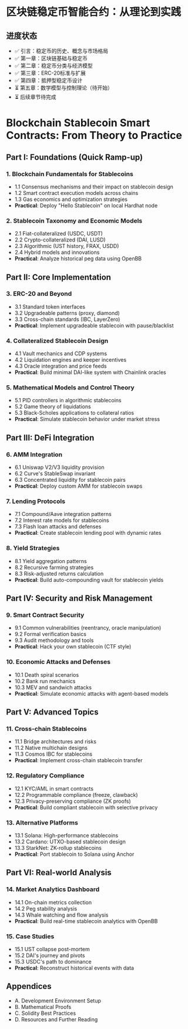# 区块链稳定币智能合约：从理论到实践

## 进度状态
- ✅ 引言：稳定币的历史、概念与市场格局
- ✅ 第一章：区块链基础与稳定币
- ✅ 第二章：稳定币分类与经济模型
- ✅ 第三章：ERC-20标准与扩展
- ✅ 第四章：抵押型稳定币设计
- ⏳ 第五章：数学模型与控制理论（待开始）
- ⏳ 后续章节待完成

# Blockchain Stablecoin Smart Contracts: From Theory to Practice

## Part I: Foundations (Quick Ramp-up)

### 1. Blockchain Fundamentals for Stablecoins
- 1.1 Consensus mechanisms and their impact on stablecoin design
- 1.2 Smart contract execution models across chains
- 1.3 Gas economics and optimization strategies
- **Practical**: Deploy "Hello Stablecoin" on local Hardhat node

### 2. Stablecoin Taxonomy and Economic Models
- 2.1 Fiat-collateralized (USDC, USDT)
- 2.2 Crypto-collateralized (DAI, LUSD)
- 2.3 Algorithmic (UST history, FRAX, USDD)
- 2.4 Hybrid models and innovations
- **Practical**: Analyze historical peg data using OpenBB

## Part II: Core Implementation

### 3. ERC-20 and Beyond
- 3.1 Standard token interfaces
- 3.2 Upgradeable patterns (proxy, diamond)
- 3.3 Cross-chain standards (IBC, LayerZero)
- **Practical**: Implement upgradeable stablecoin with pause/blacklist

### 4. Collateralized Stablecoin Design
- 4.1 Vault mechanics and CDP systems
- 4.2 Liquidation engines and keeper incentives
- 4.3 Oracle integration and price feeds
- **Practical**: Build minimal DAI-like system with Chainlink oracles

### 5. Mathematical Models and Control Theory
- 5.1 PID controllers in algorithmic stablecoins
- 5.2 Game theory of liquidations
- 5.3 Black-Scholes applications to collateral ratios
- **Practical**: Simulate stablecoin behavior under market stress

## Part III: DeFi Integration

### 6. AMM Integration
- 6.1 Uniswap V2/V3 liquidity provision
- 6.2 Curve's StableSwap invariant
- 6.3 Concentrated liquidity for stablecoin pairs
- **Practical**: Deploy custom AMM for stablecoin swaps

### 7. Lending Protocols
- 7.1 Compound/Aave integration patterns
- 7.2 Interest rate models for stablecoins
- 7.3 Flash loan attacks and defenses
- **Practical**: Create stablecoin lending pool with dynamic rates

### 8. Yield Strategies
- 8.1 Yield aggregation patterns
- 8.2 Recursive farming strategies
- 8.3 Risk-adjusted returns calculation
- **Practical**: Build auto-compounding vault for stablecoin yields

## Part IV: Security and Risk Management

### 9. Smart Contract Security
- 9.1 Common vulnerabilities (reentrancy, oracle manipulation)
- 9.2 Formal verification basics
- 9.3 Audit methodology and tools
- **Practical**: Hack your own stablecoin (CTF style)

### 10. Economic Attacks and Defenses
- 10.1 Death spiral scenarios
- 10.2 Bank run mechanics
- 10.3 MEV and sandwich attacks
- **Practical**: Simulate economic attacks with agent-based models

## Part V: Advanced Topics

### 11. Cross-chain Stablecoins
- 11.1 Bridge architectures and risks
- 11.2 Native multichain designs
- 11.3 Cosmos IBC for stablecoins
- **Practical**: Implement cross-chain stablecoin transfer

### 12. Regulatory Compliance
- 12.1 KYC/AML in smart contracts
- 12.2 Programmable compliance (freeze, clawback)
- 12.3 Privacy-preserving compliance (ZK proofs)
- **Practical**: Build compliant stablecoin with selective privacy

### 13. Alternative Platforms
- 13.1 Solana: High-performance stablecoins
- 13.2 Cardano: UTXO-based stablecoin design
- 13.3 StarkNet: ZK-rollup stablecoins
- **Practical**: Port stablecoin to Solana using Anchor

## Part VI: Real-world Analysis

### 14. Market Analytics Dashboard
- 14.1 On-chain metrics collection
- 14.2 Peg stability analysis
- 14.3 Whale watching and flow analysis
- **Practical**: Build real-time stablecoin analytics with OpenBB

### 15. Case Studies
- 15.1 UST collapse post-mortem
- 15.2 DAI's journey and pivots
- 15.3 USDC's path to dominance
- **Practical**: Reconstruct historical events with data

## Appendices
- A. Development Environment Setup
- B. Mathematical Proofs
- C. Solidity Best Practices
- D. Resources and Further Reading